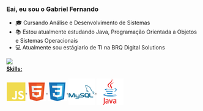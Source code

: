 ### Eai, eu sou o Gabriel Fernando

- 🎓 Cursando Análise e Desenvolvimento de Sistemas
- 📚 Estou atualmente estudando Java, Programação Orientada a Objetos e Sistemas Operacionais
- 💻 Atualmente sou estágiario de TI na BRQ Digital Solutions

 <div align="left">
  <a href="https://github.com/gabrielfernando23">
  <img height="180em" src="https://github-readme-stats.vercel.app/api?username=gabrielfernando23&show_icons=true&theme=dark&include_all_commits=true&count_private=true"/>
</div>
<b>Skills:</b>
<div style="display: inline_block" align="left"><br>
  <img align="center" alt="Gabriel-Js" height="50" width="50" src="https://raw.githubusercontent.com/devicons/devicon/master/icons/javascript/javascript-plain.svg">
  <img align="center" alt="Gabriel-HTML" height="50" width="50" src="https://raw.githubusercontent.com/devicons/devicon/master/icons/html5/html5-original.svg">
  <img align="center" alt="Gabriel-CSS" height="50" width="50" src="https://raw.githubusercontent.com/devicons/devicon/master/icons/css3/css3-original.svg">
  <img align="center" alt="Gabriel-SQL" height="70" width="70" src="https://raw.githubusercontent.com/devicons/devicon/master/icons/mysql/mysql-plain-wordmark.svg">
 <img align="center" alt="Gabriel-Java" height="70" width="70" src="https://raw.githubusercontent.com/devicons/devicon/master/icons/java/java-original-wordmark.svg">
</div>

